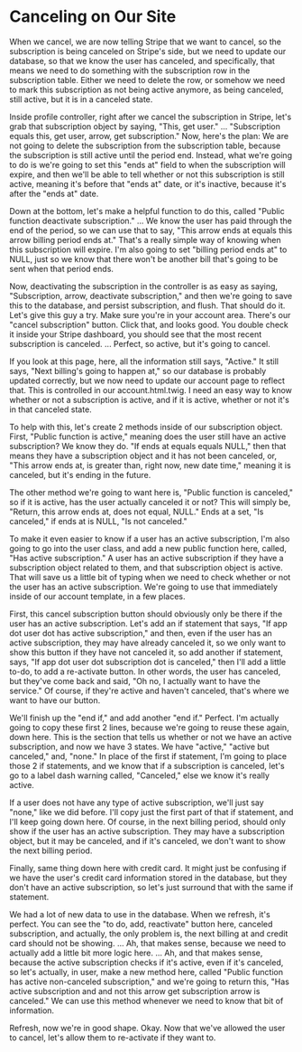 # Canceling on Our Site

When we cancel, we are now telling Stripe that we want to cancel, so the subscription is being canceled on Stripe's side, but we need to update our database, so that we know the user has canceled, and specifically, that means we need to do something with the subscription row in the subscription table. Either we need to delete the row, or somehow we need to mark this subscription as not being active anymore, as being canceled, still active, but it is in a canceled state.

Inside profile controller, right after we cancel the subscription in Stripe, let's grab that subscription object by saying, "This, get user." ... "Subscription equals this, get user, arrow, get subscription." Now, here's the plan: We are not going to delete the subscription from the subscription table, because the subscription is still active until the period end. Instead, what we're going to do is we're going to set this "ends at" field to when the subscription will expire, and then we'll be able to tell whether or not this subscription is still active, meaning it's before that "ends at" date, or it's inactive, because it's after the "ends at" date.

Down at the bottom, let's make a helpful function to do this, called "Public function deactivate subscription." ... We know the user has paid through the end of the period, so we can use that to say, "This arrow ends at equals this arrow billing period ends at." That's a really simple way of knowing when this subscription will expire. I'm also going to set "billing period ends at" to NULL, just so we know that there won't be another bill that's going to be sent when that period ends.

Now, deactivating the subscription in the controller is as easy as saying, "Subscription, arrow, deactivate subscription," and then we're going to save this to the database, and persist subscription, and flush. That should do it. Let's give this guy a try. Make sure you're in your account area. There's our "cancel subscription" button. Click that, and looks good. You double check it inside your Stripe dashboard, you should see that the most recent subscription is canceled. ... Perfect, so active, but it's going to cancel.

If you look at this page, here, all the information still says, "Active." It still says, "Next billing's going to happen at," so our database is probably updated correctly, but we now need to update our account page to reflect that. This is controlled in our account.html.twig. I need an easy way to know whether or not a subscription is active, and if it is active, whether or not it's in that canceled state.

To help with this, let's create 2 methods inside of our subscription object. First, "Public function is active," meaning does the user still have an active subscription? We know they do. "If ends at equals equals NULL," then that means they have a subscription object and it has not been canceled, or, "This arrow ends at, is greater than, right now, new date time," meaning it is canceled, but it's ending in the future.

The other method we're going to want here is, "Public function is canceled," so if it is active, has the user actually canceled it or not? This will simply be, "Return, this arrow ends at, does not equal, NULL." Ends at a set, "Is canceled," if ends at is NULL, "Is not canceled."

To make it even easier to know if a user has an active subscription, I'm also going to go into the user class, and add a new public function here, called, "Has active subscription." A user has an active subscription if they have a subscription object related to them, and that subscription object is active. That will save us a little bit of typing when we need to check whether or not the user has an active subscription. We're going to use that immediately inside of our account template, in a few places.

First, this cancel subscription button should obviously only be there if the user has an active subscription. Let's add an if statement that says, "If app dot user dot has active subscription," and then, even if the user has an active subscription, they may have already canceled it, so we only want to show this button if they have not canceled it, so add another if statement, says, "If app dot user dot subscription dot is canceled," then I'll add a little to-do, to add a re-activate button. In other words, the user has canceled, but they've come back and said, "Oh no, I actually want to have the service." Of course, if they're active and haven't canceled, that's where we want to have our button.

We'll finish up the "end if," and add another "end if." Perfect. I'm actually going to copy these first 2 lines, because we're going to reuse these again, down here. This is the section that tells us whether or not we have an active subscription, and now we have 3 states. We have "active," "active but canceled," and, "none." In place of the first if statement, I'm going to place those 2 if statements, and we know that if a subscription is canceled, let's go to a label dash warning called, "Canceled," else we know it's really active.

If a user does not have any type of active subscription, we'll just say "none," like we did before. I'll copy just the first part of that if statement, and I'll keep going down here. Of course, in the next billing period, should only show if the user has an active subscription. They may have a subscription object, but it may be canceled, and if it's canceled, we don't want to show the next billing period.

Finally, same thing down here with credit card. It might just be confusing if we have the user's credit card information stored in the database, but they don't have an active subscription, so let's just surround that with the same if statement.

We had a lot of new data to use in the database. When we refresh, it's perfect. You can see the "to do, add, reactivate" button here, canceled subscription, and actually, the only problem is, the next billing at and credit card should not be showing. ... Ah, that makes sense, because we need to actually add a little bit more logic here. ... Ah, and that makes sense, because the active subscription checks if it's active, even if it's canceled, so let's actually, in user, make a new method here, called "Public function has active non-canceled subscription," and we're going to return this, "Has active subscription and and not this arrow get subscription arrow is canceled." We can use this method whenever we need to know that bit of information.

Refresh, now we're in good shape. Okay. Now that we've allowed the user to cancel, let's allow them to re-activate if they want to.
